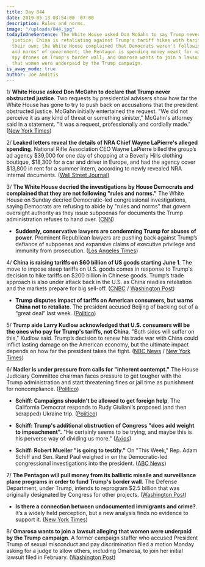 ```yaml
---
title: Day 844
date: 2019-05-13 03:54:00 -07:00
description: Rules and norms.
image: "/uploads/844.jpg"
todayInOneSentence: The White House asked Don McGahn to say Trump never obstructed
  justice; China is retaliating against Trump's tariff hikes with tariff hikes of
  their own; the White House complained that Democrats weren't following the "rules
  and norms" of government; the Pentagon is spending money meant for missiles and
  spy drones on Trump's border wall; and Omarosa wants to join a lawsuit alleging
  that women were underpaid by the Trump campaign.
is_away_mode: true
author: Joe Amditis
---
```


1/ **White House asked Don McGahn to declare that Trump never obstructed justice**. Two requests by presidential advisers show how far the White House has gone to try to push back on accusations that the president obstructed justice. McGahn initially entertained the request. "We did not perceive it as any kind of threat or something sinister," McGahn's attorney said in a statement. "It was a request, professionally and cordially made." ([New York Times](https://www.nytimes.com/2019/05/10/us/politics/mcgahn-trump-obstruction.html))

2/ **Leaked letters reveal the details of NRA Chief Wayne LaPierre's alleged spending**. National Rifle Association CEO Wayne LaPierre billed the group’s ad agency $39,000 for one day of shopping at a Beverly Hills clothing boutique, $18,300 for a car and driver in Europe, and had the agency cover $13,800 in rent for a summer intern, according to newly revealed NRA internal documents. ([Wall Street Journal](https://www.wsj.com/articles/leaked-letters-reveal-details-of-nra-chiefs-alleged-spending-11557597601))

3/ **The White House decried the investigations by House Democrats and complained that they are not following "rules and norms."** The White House on Sunday decried Democratic-led congressional investigations, saying Democrats are refusing to abide by "rules and norms" that govern oversight authority as they issue subpoenas for documents the Trump administration refuses to hand over. ([CNN](https://www.cnn.com/2019/05/12/politics/adam-schiff-trump-white-house-congressional-investigations/index.html))

* **Suddenly, conservative lawyers are condemning Trump for abuses of power**. Prominent Republican lawyers are pushing back against Trump’s defiance of subpoenas and expansive claims of executive privilege and immunity from prosecution. ([Los Angeles Times](https://www.latimes.com/politics/la-na-pol-trump-republican-lawyers-20190512-story.html))

4/ **China is raising tariffs on $60 billion of US goods starting June 1**. The move to impose steep tariffs on U.S. goods comes in response to Trump's decision to hike tariffs on $200 billion in Chinese goods. Trump’s trade approach is also under attack back in the U.S. as China readies retaliation and the markets prepare for big sell-off. ([CNBC](https://www.cnbc.com/2019/05/13/china-is-raising-tariffs-on-60-billion-of-us-goods-starting-june-1.html) / [Washington Post](https://www.washingtonpost.com/business/2019/05/13/trump-warns-china-not-retaliate-tariffs-insists-they-wont-hurt-us-consumers/))

* **Trump disputes impact of tariffs on American consumers, but warns China not to retaliate**. The president accused Beijing of backing out of a “great deal” last week. ([Politico](https://www.politico.com/story/2019/05/13/trump-china-tariffs-trade-war-1317772))

5/ **Trump aide Larry Kudlow acknowledged that U.S. consumers will be the ones who pay for Trump's tariffs, not China**. "Both sides will suffer on this," Kudlow said. Trump’s decision to renew his trade war with China could inflict lasting damage on the American economy, but the ultimate impact depends on how far the president takes the fight. ([NBC News](https://www.nbcnews.com/politics/donald-trump/trump-aide-kudlow-acknowledges-u-s-consumers-pay-tariffs-not-n1004756) / [New York Times](https://www.nytimes.com/2019/05/12/us/politics/trump-us-china-economy.html))

6/ **Nadler is under pressure from calls for "inherent contempt."** The House Judiciary Committee chairman faces pressure to get tougher with the Trump administration and start threatening fines or jail time as punishment for noncompliance. ([Politico](https://www.politico.com/story/2019/05/12/jerry-nadler-trump-subpeona-1317458))

* **Schiff: Campaigns shouldn’t be allowed to get foreign help**. The California Democrat responds to Rudy Giuliani’s proposed (and then scrapped) Ukraine trip. ([Politico](https://www.politico.com/story/2019/05/12/schiff-foreign-help-giuliani-ukraine-1317624))

* **Schiff: Trump's additional obstruction of Congress "does add weight to impeachment".** "He certainly seems to be trying, and maybe this is his perverse way of dividing us more." ([Axios](https://www.axios.com/adam-schiff-trump-impeachment-obstruction-congress-43012b3f-4731-429b-a331-3833163bb9ac.html))

* **Schiff: Robert Mueller "is going to testify."** On "This Week," Rep. Adam Schiff and Sen. Rand Paul weighed in on the Democratic-led congressional investigations into the president. ([ABC News](https://abcnews.go.com/Politics/robert-mueller-testify-rep-adam-schiff/story?id=62983637))

7/ **The Pentagon will pull money from its ballistic missile and surveillance plane programs in order to fund Trump's border wall**. The Defense Department, under Trump, intends to reprogram $2.5 billion that was originally designated by Congress for other projects. ([Washington Post](https://www.washingtonpost.com/national-security/2019/05/12/pentagon-will-pull-money-ballistic-missile-surveillance-plane-programs-fund-border-wall/))

* **Is there a connection between undocumented immigrants and crime?**. It’s a widely held perception, but a new analysis finds no evidence to support it. ([New York Times](https://www.nytimes.com/2019/05/13/upshot/illegal-immigration-crime-rates-research.html))

8/ **Omarosa wants to join a lawsuit alleging that women were underpaid by the Trump campaign**. A former campaign staffer who accused President Trump of sexual misconduct and pay discrimination filed a motion Monday asking for a judge to allow others, including Omarosa, to join her initial lawsuit filed in February. ([Washington Post](https://www.washingtonpost.com/politics/2019/05/13/omarosa-requests-join-lawsuit-alleging-women-were-underpaid-by-trump-campaign/))